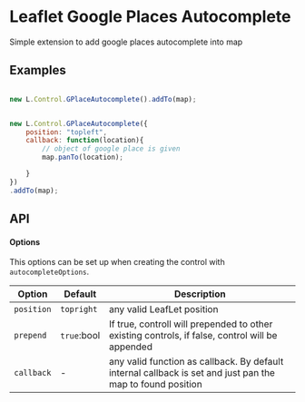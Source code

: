 # Leaflet Google Places Autocomplete

Simple extension to add google places autocomplete into map

## Examples

```javascript

new L.Control.GPlaceAutocomplete().addTo(map);

```

```javascript

new L.Control.GPlaceAutocomplete({
	position: "topleft",
	callback: function(location){
		// object of google place is given
		map.panTo(location);

	}
})
.addTo(map);

```

## API

#### <a name="autocompleteOptions"></a> Options

This options can be set up when creating the control with `autocompleteOptions`.

Option                | Default       | Description
----------------------|---------------|---------------------------------------------------------
`position`            | `topright`    | any valid LeafLet position
`prepend`             | `true`:bool   | If true, controll will prepended to other existing controls, if false, control will be appended
`callback`            | -             | any valid function as callback. By default internal callback is set and just pan the map to found position